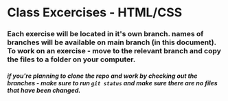# Class Excercises - HTML/CSS
### Each exercise will be located in it's own branch. names of branches will be available on main branch (in this document). To work on an exercise - move to the relevant branch and copy the files to a folder on your computer.

##### if you're planning to clone the repo and work by checking out the branches - make sure to run `git status` and make sure there are no files that have been changed.  
